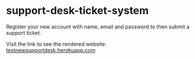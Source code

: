 # support-desk-ticket-system

Register your new account with name, email and password to then submit a support ticket.


Visit the link to see the rendered website:
[testnewsupportdesk.herokuapp.com](http://testnewsupportdesk.herokuapp.com)

